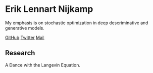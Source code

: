 ---
---


# Erik Lennart Nijkamp

My emphasis is on stochastic optimization in deep descriminative and generative models.

[GitHub](https://github.com/enijkamp)  [Twitter](https://twitter.com/erik_nijkamp) [Mail](mailto:erik.nijkamp@gmail.com)

## Research

A Dance with the Langevin Equation.